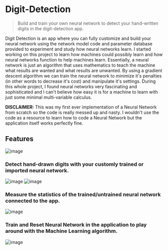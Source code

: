 # Digit-Detection
> Build and train your own neural network to detect your hand-written digits in the digit-detection app.

Digit Detection is an app where you can fully customize and build your neural network using the network model code and parameter database provided to experiment and study how neural networks learn. I started working on this project to learn how machines could possibly learn and how neural networks function to help machines learn. Essentially, a neural network is just an algorithm that uses mathematics to teach the machine what results are wanted and what results are unwanted. By using a gradient descent algorithm we can train the neural network to minimize it's penalties (in other words to decrease it's cost) and manipulate it's settings. During this whole project, I found neural networks very fascinating and sophisticated and I can't believe how easy it is for a machine to learn with just some minimal multi-variable calculus.

**DISCLAIMER:** This was my first ever implementation of a Neural Network from scratch so the code is really messed up and nasty. I wouldn't use the code as a resource to learn how to code a Neural Network but the application itself works perfectly fine.

## Features
![image](https://user-images.githubusercontent.com/47650058/207423174-563495a3-8f86-42e8-8739-0785cc59726c.png)

### Detect hand-drawn digits with your customly trained or imported neural network. <br>
![image](https://user-images.githubusercontent.com/47650058/207423464-1e2d2797-812a-43bf-ac6a-d3a56ea3a876.png)
![image](https://user-images.githubusercontent.com/47650058/207423412-f350f572-e75e-4e49-960e-e131e7e7f1bb.png)

### Measure the statistics of the trained/untrained neural network connected to the app. <br>
![image](https://user-images.githubusercontent.com/47650058/207423597-6e5ba1ba-f4da-475c-bfa9-aca47decec16.png)

### Train and Reset Neural Network in the application to play around with the Machine Learning algorithm. <br>
![image](https://user-images.githubusercontent.com/47650058/207423710-540848b4-22c4-4268-bd4c-d8fbf9d706f0.png)
